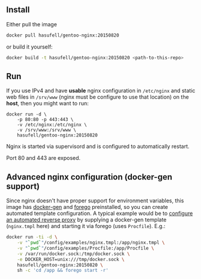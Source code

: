 ## Install

Either pull the image
```sh
docker pull hasufell/gentoo-nginx:20150820
```

or build it yourself:
```sh
docker build -t hasufell/gentoo-nginx:20150820 <path-to-this-repo>
```

## Run

If you use IPv4 and have __usable__ nginx configuration in `/etc/nginx` and
static web files in `/srv/www` (nginx must be configure to use that location)
on the __host__, then you might want to run:
```
docker run -d \
	-p 80:80 -p 443:443 \
	-v /etc/nginx:/etc/nginx \
	-v /srv/www:/srv/www \
	hasufell/gentoo-nginx:20150820
```

Nginx is started via supervisord and is configured to automatically restart.

Port 80 and 443 are exposed.

## Advanced nginx configuration (docker-gen support)

Since nginx doesn't have proper support for environment variables,
this image has [docker-gen](https://github.com/jwilder/docker-gen) and
[forego](https://github.com/ddollar/forego) preinstalled, so you can
create automated template configuration. A typical example would be
to [configure an automated reverse proxy](http://jasonwilder.com/blog/2014/03/25/automated-nginx-reverse-proxy-for-docker/) by supplying a docker-gen
template (`nginx.tmpl` here) and starting it via forego (uses `Procfile`).
E.g.:
```sh
docker run -ti -d \
	-v "`pwd`"/config/examples/nginx.tmpl:/app/nginx.tmpl \
	-v "`pwd`"/config/examples/Procfile:/app/Procfile \
	-v /var/run/docker.sock:/tmp/docker.sock \
	-e DOCKER_HOST=unix:///tmp/docker.sock \
	hasufell/gentoo-nginx:20150820 \
	sh -c 'cd /app && forego start -r'
```
